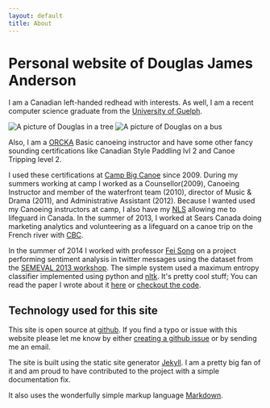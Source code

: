 ```yaml
---
layout: default
title: About
---
```


# Personal website of Douglas James Anderson

I am a Canadian left-handed redhead with interests. As well, I am a recent
computer science graduate from the [University of Guelph][UOG].

<img class="about_image" src="http://s.gravatar.com/avatar/609be367e4cef3f8ae9cf9a9add1b111?s=400" alt="A picture of Douglas in a tree"/>
<img class="about_image" src="http://s.gravatar.com/avatar/cdb37c366e470231e3aa87a98f07f4c2?s=400" alt="A picture of Douglas on a bus"/>

Also, I am a [ORCKA][ORCKA] Basic canoeing instructor and have some other
fancy sounding certifications like Canadian Style Paddling lvl 2 and Canoe
Tripping level 2.

I used these certifications at [Camp Big Canoe][CBC] since 2009.  During my
summers working at camp I worked as a Counsellor(2009), Canoeing Instructor and
member of the waterfront team (2010), director of Music & Drama (2011), and
Administrative Assistant (2012). Because I wanted used my Canoeing instructors
at camp, I also have my [NLS][NLS] allowing me to lifeguard in Canada. In the
summer of 2013, I worked at Sears Canada doing marketing analytics and
volunteering as a lifeguard on a canoe trip on the French river with
[CBC][CBC].

In the summer of 2014 I worked with professor [Fei Song][FEISONG] on a project
performing sentiment analysis in twitter messages using the dataset from the
[SEMEVAL 2013 workshop][SEMEVAL]. The simple system used a maximum entropy
classifier implemented using python and [nltk][NLTK]. It's pretty cool stuff;
You can read the paper I wrote about it [here][PAPER] or [checkout the
code][REPO].

## Technology used for this site

This site is open source at [github][GITHUB]. If you find a typo or issue with
this website please let me know by either [creating a github
issue][GITHUB-ISSUE] or by sending me an email.

The site is built using the static site generator [Jekyll][JEKYLL]. I am a
pretty big fan of it and am proud to have contributed to the project with a
simple documentation fix.

It also uses the wonderfully simple markup language [Markdown][MARKDOWN].

[UOG]: http://www.socs.uoguelph.ca/
[CBC]: http://campbigcanoe.ca
[ORCKA]: http://www.orcka.ca/content/?page=116
[NLS]: http://www.lifesavingsociety.com/lifeguarding/national-lifeguard/nls-pool.aspx

[FEISONG]: http://www.cis.uoguelph.ca/~fsong/contactinfo.html
[SEMEVAL]: http://www.cs.york.ac.uk/semeval-2013/task2/
[NLTK]: http://www.nltk.org/
[PAPER]: https://github.com/hockeybuggy/twitter-sentiment/raw/master/paper/djanderson-twitter-sentiment.pdf
[REPO]: https://github.com/hockeybuggy/twitter-sentiment/

[GITHUB]: http://github.com/hockeybuggy/hockeybuggy.com
[GITHUB-ISSUE]: https://github.com/hockeybuggy/hockeybuggy.github.io/issues/new
[JEKYLL]: http://jekyllrb.com
[MARKDOWN]: http://daringfireball.net/projects/markdown/syntax#overview
